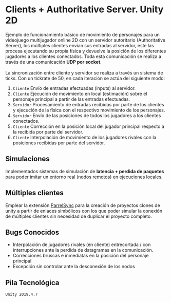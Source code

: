 # Clients + Authoritative Server. Unity 2D

Ejemplo de funcionamiento básico de movimiento de personajes para un videojuego multijugador online 2D con un servidor autoritario (Authoritative Server), los múltiples clientes envían sus entradas al servidor, este las procesa ejecutando su propia física y devuelve la posición de los diferentes jugadores a los clientes conectados. Toda esta comunicación se realiza a través de una comunicación <strong>UDP por socket</strong>.
<br><br>
La sincronización entre cliente y servidor se realiza a través un sistema de ticks. Con un tickrate de 50, en cada iteración se actúa del siguiente modo:
1. `Cliente` Envío de entradas efectuadas (inputs) al servidor.
2. `Cliente` Ejecución de movimiento en local (estimación) sobre el personaje principal a partir de las entradas efectuadas.
3. `Servidor` Procesamiento de entradas recibidas por parte de los clientes y ejecución de la física con el respectivo movimiento de los personajes.
4. `Servidor` Envío de las posiciones de todos los jugadores a los clientes conectados.
5. `Cliente` Corrección en la posición local del jugador principal respecto a la recibida por parte del servidor.
6. `Cliente` Interpolación de movimiento de los jugadores rivales con la posiciones recibidas por parte del servidor.

## Simulaciones
Implementados sistemas de simulación de <strong>latencia + perdida de paquetes</strong> para poder imitar un entorno real (nodos remotos) en ejecuciones locales.


## Múltiples clientes
Emplear la extensión [ParrelSync](https://github.com/VeriorPies/ParrelSync) para la creación de proyectos clones de unity a partir de enlaces simbólicos con los que poder simular la conexión de múltiples clientes sin necesidad de duplicar el proyecto completo.

## Bugs Conocidos
- Interpolación de jugadores rivales (en cliente) entrecortada / con interrupciones ante la perdida de datagramas en la comunicación.
- Correcciones bruscas e inmediatas en la posición del personaje principal
- Excepción sin controlar ante la desconexión de los nodos

## Pila Tecnológica
`Unity 2019.4.7`
